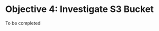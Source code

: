 # Objective 4: Investigate S3 Bucket

To be completed
<!--stackedit_data:
eyJoaXN0b3J5IjpbLTE0OTcyOTIyNDRdfQ==
-->